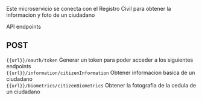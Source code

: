 Este microservicio se conecta con el Registro Civil para obtener la informacion y foto de un ciudadano

API endpoints

## POST
`{{url}}/oauth/token` Generar un token para poder acceder a los siguientes endpoints<br>
`{{url}}/information/citizenInformation` Obtener informacion basica de un ciudadano<br>
`{{url}}/biometrics/citizenBiometrics` Obtener la fotografia de la cedula de un ciudadano<br>
